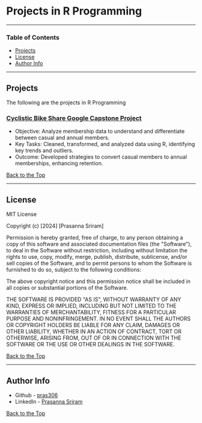 # Projects in R Programming

---

### Table of Contents

- [Projects](#projects)
- [License](#license)
- [Author Info](#author-info)

---

## Projects

The following are the projects in R Programming

### [Cyclistic Bike Share Google Capstone Project](/R-Programming/README.md)

- Objective: Analyze membership data to understand and differentiate between casual and annual members.
- Key Tasks: Cleaned, transformed, and analyzed data using R, identifying key trends and outliers.
- Outcome: Developed strategies to convert casual members to annual memberships, enhancing retention.


[Back to the Top](#projects-in-r-programming)

---

## License

MIT License

Copyright (c) [2024] [Prasanna Sriram]

Permission is hereby granted, free of charge, to any person obtaining a copy
of this software and associated documentation files (the "Software"), to deal
in the Software without restriction, including without limitation the rights
to use, copy, modify, merge, publish, distribute, sublicense, and/or sell
copies of the Software, and to permit persons to whom the Software is
furnished to do so, subject to the following conditions:

The above copyright notice and this permission notice shall be included in all
copies or substantial portions of the Software.

THE SOFTWARE IS PROVIDED "AS IS", WITHOUT WARRANTY OF ANY KIND, EXPRESS OR
IMPLIED, INCLUDING BUT NOT LIMITED TO THE WARRANTIES OF MERCHANTABILITY,
FITNESS FOR A PARTICULAR PURPOSE AND NONINFRINGEMENT. IN NO EVENT SHALL THE
AUTHORS OR COPYRIGHT HOLDERS BE LIABLE FOR ANY CLAIM, DAMAGES OR OTHER
LIABILITY, WHETHER IN AN ACTION OF CONTRACT, TORT OR OTHERWISE, ARISING FROM,
OUT OF OR IN CONNECTION WITH THE SOFTWARE OR THE USE OR OTHER DEALINGS IN THE
SOFTWARE.

[Back to the Top](#projects-in-r-programming)

---

## Author Info

- Github - [pras306](https://github.com/pras306)
- LinkedIn - [Prasanna Sriram](https://www.linkedin.com/in/prasanna-sriram/)

[Back to the Top](#projects-in-r-programming)